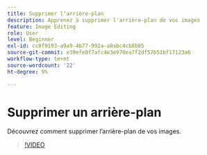 ```yaml
---
title: Supprimer l’arrière-plan
description: Apprenez à supprimer l'arrière-plan de vos images
feature: Image Editing
role: User
level: Beginner
exl-id: cc8f9193-a9a9-4b77-992a-a0abc4cb8b85
source-git-commit: e39efe0f7afc4e3e970ea7f2df57b51bf17123a6
workflow-type: tm+mt
source-wordcount: '22'
ht-degree: 9%

---
```


# Supprimer un arrière-plan

Découvrez comment supprimer l’arrière-plan de vos images.

>[!VIDEO](https://video.tv.adobe.com/v/3420220?quality=12&learn=on&hidetitle=true)
